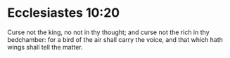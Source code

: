# Ecclesiastes 10:20

Curse not the king, no not in thy thought; and curse not the rich in thy bedchamber: for a bird of the air shall carry the voice, and that which hath wings shall tell the matter.